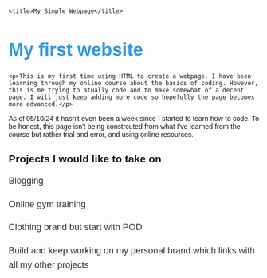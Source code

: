 <!DOCTYPE html>
<html lang="en">
<head>
    <meta charset="UTF-8">
    <meta name="viewport" content="width=device-width, initial-scale=1.0">
    <meta http-equiv="X-UA-Compatible" content="ie=edge">
    
    <title>My Simple Webpage</title>

<style>
    body {
        font-family: Arial, sans-serif;
        margin: 20px;
    }
    h1 {
        font-size: 36px;
        font-weight: bold;
        color: #3498db;
    }
    p {
        font-size: 18px;
        line-height: 1.6;
        color: #333;
    }
</style>
    
</head>

<body>
    <h1>My first website</h1>
    
    <p>This is my first time using HTML to create a webpage. I have been learning through my online course about the basics of coding. However, this is me trying to atually code and to make somewhat of a decent page. I will just keep adding more code so hopefully the page becomes more advanced.</p>
    
<div>As of 05/10/24 it hasn't even been a week since I started to learn how to code. To be honest, this page isn't being constrcuted from what I've learned from the course but rather trial and error, and using online resources. </div>

<style>
     <link href="https://fonts.googleapis.com/css2?family=Gagalin&display=swap" rel="stylesheet">

h2 {
    color: grey;
    font-family: 'Gagalin', sans-serif;
    font-size: 20px;
}

.p2 {
    color: blue;                     
    font-family: 'Arial', sans-serif; 
    font-size: 18px;                 
}
</style>
<h2>Projects I would like to take on</h2>

<p>Blogging</p>
<p>Online gym training</p>
<p>Clothing brand but start with POD</p>
<p>Build and keep working on my personal brand which links with all my other projects</p>
</body>
</html>
